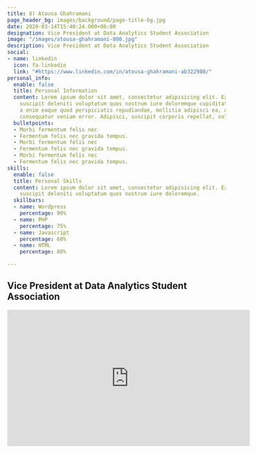 ```yaml
---
title: 8) Atousa Ghahramani
page_header_bg: images/background/page-title-bg.jpg
date: 2020-03-14T15:40:24.000+06:00
designation: Vice President at Data Analytics Student Association
image: "/images/atousa-ghahramani-800.jpg"
description: Vice President at Data Analytics Student Association
social:
- name: linkedin
  icon: fa-linkedin
  link: "#https://www.linkedin.com/in/atousa-ghahramani-ab322980/"
personal_info:
  enable: false
  title: Personal Information
  content: Lorem ipsum dolor sit amet, consectetur adipisicing elit. Excepturi explicabo
    suscipit deleniti voluptatum quos nostrum iure doloremque cupiditate voluptatem
    a enim eaque quod perspiciatis repudiandae, mollitia adipisci ea, quidem eveniet
    consequatur veniam error. Adipisci, suscipit corporis repellat, soluta vitae deserunt.
  bulletpoints:
  - Morbi fermentum felis nec
  - Fermentum felis nec gravida tempus.
  - Morbi fermentum felis nec
  - Fermentum felis nec gravida tempus.
  - Morbi fermentum felis nec
  - Fermentum felis nec gravida tempus.
skills:
  enable: false
  title: Personal Skills
  content: Lorem ipsum dolor sit amet, consectetur adipisicing elit. Excepturi explicabo
    suscipit deleniti voluptatum quos nostrum iure doloremque.
  skillbars:
  - name: Wordpress
    percentage: 90%
  - name: PHP
    percentage: 75%
  - name: Javascript
    percentage: 60%
  - name: HTML
    percentage: 80%

---
```

## Vice President at Data Analytics Student Association

<iframe width="560" height="315" src="https://www.youtube.com/embed/dPZh2cvndPY" title="YouTube video player" frameborder="0" allow="accelerometer; autoplay; clipboard-write; encrypted-media; gyroscope; picture-in-picture" allowfullscreen></iframe>